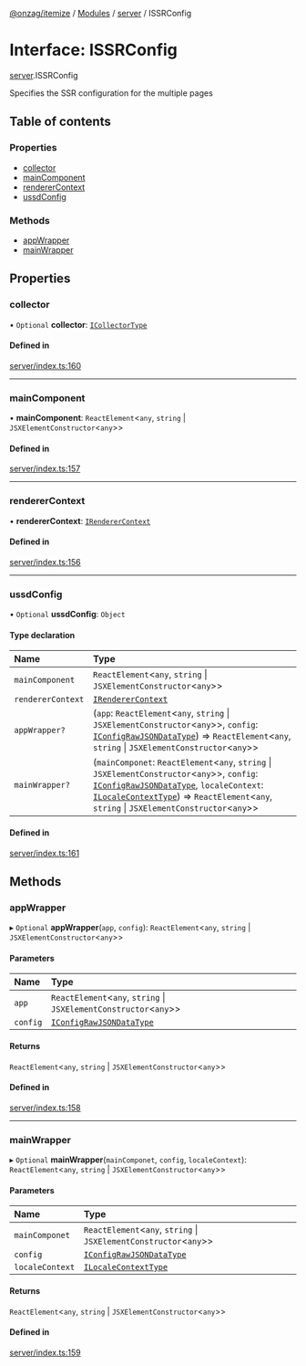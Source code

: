 [@onzag/itemize](../README.md) / [Modules](../modules.md) / [server](../modules/server.md) / ISSRConfig

# Interface: ISSRConfig

[server](../modules/server.md).ISSRConfig

Specifies the SSR configuration for the multiple pages

## Table of contents

### Properties

- [collector](server.ISSRConfig.md#collector)
- [mainComponent](server.ISSRConfig.md#maincomponent)
- [rendererContext](server.ISSRConfig.md#renderercontext)
- [ussdConfig](server.ISSRConfig.md#ussdconfig)

### Methods

- [appWrapper](server.ISSRConfig.md#appwrapper)
- [mainWrapper](server.ISSRConfig.md#mainwrapper)

## Properties

### collector

• `Optional` **collector**: [`ICollectorType`](client.ICollectorType.md)

#### Defined in

[server/index.ts:160](https://github.com/onzag/itemize/blob/a24376ed/server/index.ts#L160)

___

### mainComponent

• **mainComponent**: `ReactElement`<`any`, `string` \| `JSXElementConstructor`<`any`\>\>

#### Defined in

[server/index.ts:157](https://github.com/onzag/itemize/blob/a24376ed/server/index.ts#L157)

___

### rendererContext

• **rendererContext**: [`IRendererContext`](client_providers_renderer.IRendererContext.md)

#### Defined in

[server/index.ts:156](https://github.com/onzag/itemize/blob/a24376ed/server/index.ts#L156)

___

### ussdConfig

• `Optional` **ussdConfig**: `Object`

#### Type declaration

| Name | Type |
| :------ | :------ |
| `mainComponent` | `ReactElement`<`any`, `string` \| `JSXElementConstructor`<`any`\>\> |
| `rendererContext` | [`IRendererContext`](client_providers_renderer.IRendererContext.md) |
| `appWrapper?` | (`app`: `ReactElement`<`any`, `string` \| `JSXElementConstructor`<`any`\>\>, `config`: [`IConfigRawJSONDataType`](config.IConfigRawJSONDataType.md)) => `ReactElement`<`any`, `string` \| `JSXElementConstructor`<`any`\>\> |
| `mainWrapper?` | (`mainComponet`: `ReactElement`<`any`, `string` \| `JSXElementConstructor`<`any`\>\>, `config`: [`IConfigRawJSONDataType`](config.IConfigRawJSONDataType.md), `localeContext`: [`ILocaleContextType`](client_internal_providers_locale_provider.ILocaleContextType.md)) => `ReactElement`<`any`, `string` \| `JSXElementConstructor`<`any`\>\> |

#### Defined in

[server/index.ts:161](https://github.com/onzag/itemize/blob/a24376ed/server/index.ts#L161)

## Methods

### appWrapper

▸ `Optional` **appWrapper**(`app`, `config`): `ReactElement`<`any`, `string` \| `JSXElementConstructor`<`any`\>\>

#### Parameters

| Name | Type |
| :------ | :------ |
| `app` | `ReactElement`<`any`, `string` \| `JSXElementConstructor`<`any`\>\> |
| `config` | [`IConfigRawJSONDataType`](config.IConfigRawJSONDataType.md) |

#### Returns

`ReactElement`<`any`, `string` \| `JSXElementConstructor`<`any`\>\>

#### Defined in

[server/index.ts:158](https://github.com/onzag/itemize/blob/a24376ed/server/index.ts#L158)

___

### mainWrapper

▸ `Optional` **mainWrapper**(`mainComponet`, `config`, `localeContext`): `ReactElement`<`any`, `string` \| `JSXElementConstructor`<`any`\>\>

#### Parameters

| Name | Type |
| :------ | :------ |
| `mainComponet` | `ReactElement`<`any`, `string` \| `JSXElementConstructor`<`any`\>\> |
| `config` | [`IConfigRawJSONDataType`](config.IConfigRawJSONDataType.md) |
| `localeContext` | [`ILocaleContextType`](client_internal_providers_locale_provider.ILocaleContextType.md) |

#### Returns

`ReactElement`<`any`, `string` \| `JSXElementConstructor`<`any`\>\>

#### Defined in

[server/index.ts:159](https://github.com/onzag/itemize/blob/a24376ed/server/index.ts#L159)
